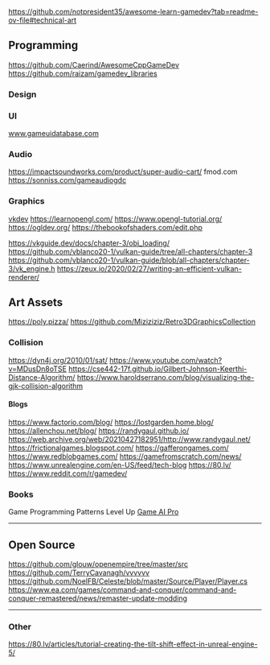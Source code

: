 
<div id='stars2'></div>
<div id='stars3'></div>
<div id='stars4'></div>


https://github.com/notpresident35/awesome-learn-gamedev?tab=readme-ov-file#technical-art
## Programming

https://github.com/Caerind/AwesomeCppGameDev
https://github.com/raizam/gamedev_libraries

### Design




### UI
www.gameuidatabase.com

### Audio
https://impactsoundworks.com/product/super-audio-cart/
fmod.com
https://sonniss.com/gameaudiogdc
### Graphics
[vkdev](https://vkguide.dev/)
https://learnopengl.com/
https://www.opengl-tutorial.org/
https://ogldev.org/
https://thebookofshaders.com/edit.php

https://vkguide.dev/docs/chapter-3/obj_loading/
https://github.com/vblanco20-1/vulkan-guide/tree/all-chapters/chapter-3
https://github.com/vblanco20-1/vulkan-guide/blob/all-chapters/chapter-3/vk_engine.h
https://zeux.io/2020/02/27/writing-an-efficient-vulkan-renderer/

## Art Assets
https://poly.pizza/
https://github.com/Miziziziz/Retro3DGraphicsCollection



### Collision
https://dyn4j.org/2010/01/sat/
https://www.youtube.com/watch?v=MDusDn8oTSE
https://cse442-17f.github.io/Gilbert-Johnson-Keerthi-Distance-Algorithm/
https://www.haroldserrano.com/blog/visualizing-the-gjk-collision-algorithm
#### Blogs
https://www.factorio.com/blog/
https://lostgarden.home.blog/
https://allenchou.net/blog/
https://randygaul.github.io/
https://web.archive.org/web/20210427182951/http://www.randygaul.net/
https://frictionalgames.blogspot.com/
https://gafferongames.com/
https://www.redblobgames.com/
https://gamefromscratch.com/news/
https://www.unrealengine.com/en-US/feed/tech-blog
https://80.lv/
https://www.reddit.com/r/gamedev/


### Books 
Game Programming Patterns
Level Up
[Game AI Pro](https://www.gameaipro.com/)



---
## Open Source

https://github.com/glouw/openempire/tree/master/src
https://github.com/TerryCavanagh/vvvvvv
https://github.com/NoelFB/Celeste/blob/master/Source/Player/Player.cs
https://www.ea.com/games/command-and-conquer/command-and-conquer-remastered/news/remaster-update-modding


---

### Other

https://80.lv/articles/tutorial-creating-the-tilt-shift-effect-in-unreal-engine-5/

